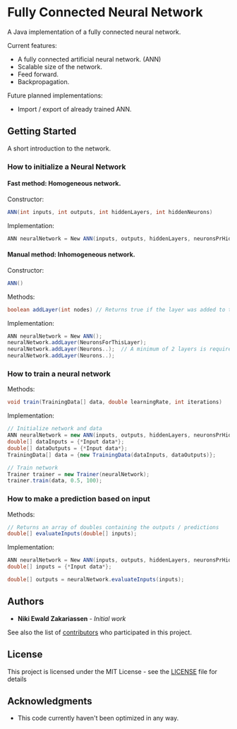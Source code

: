 # Fully Connected Neural Network

A Java implementation of a fully connected neural network. 

Current features:
* A fully connected artificial neural network. (ANN)
* Scalable size of the network.
* Feed forward.
* Backpropagation.

Future planned implementations:
* Import / export of already trained ANN.

## Getting Started

A short introduction to the network.

### How to initialize a Neural Network

#### Fast method: Homogeneous network.

Constructor:
```Java
ANN(int inputs, int outputs, int hiddenLayers, int hiddenNeurons)
```

Implementation:
```Java
ANN neuralNetwork = New ANN(inputs, outputs, hiddenLayers, neuronsPrHiddenLayer)
```

#### Manual method: Inhomogeneous network.

Constructor:
```Java
ANN()
```

Methods:
```Java
boolean addLayer(int nodes) // Returns true if the layer was added to the network
```

Implementation:
```Java
ANN neuralNetwork = New ANN();
neuralNetwork.addLayer(NeuronsForThisLayer);
neuralNetwork.addLayer(Neurons..);  // A minimum of 2 layers is required.
neuralNetwork.addLayer(Neurons..);
```

### How to train a neural network

Methods:
```Java
void train(TrainingData[] data, double learningRate, int iterations)
```

Implementation:
```Java
// Initialize network and data
ANN neuralNetwork = new ANN(inputs, outputs, hiddenLayers, neuronsPrHiddenLayer)
double[] dataInputs = {*Input data*};
double[] dataOutputs = {*Input data*};
TrainingData[] data = {new TrainingData(dataInputs, dataOutputs)};

// Train network
Trainer trainer = new Trainer(neuralNetwork);
trainer.train(data, 0.5, 100);
```

### How to make a prediction based on input

Methods:
```Java
// Returns an array of doubles containing the outputs / predictions
double[] evaluateInputs(double[] inputs); 
```

Implementation:
```Java
ANN neuralNetwork = New ANN(inputs, outputs, hiddenLayers, neuronsPrHiddenLayer)
double[] inputs = {*Input data*};

double[] outputs = neuralNetwork.evaluateInputs(inputs);
```

## Authors

* **Niki Ewald Zakariassen** - *Initial work*

See also the list of [contributors](https://github.com/niki9796dk/FullyConnected-Neural-Network/graphs/contributors) who participated in this project.

## License
This project is licensed under the MIT License - see the [LICENSE](LICENSE) file for details

## Acknowledgments

* This code currently haven't been optimized in any way.

